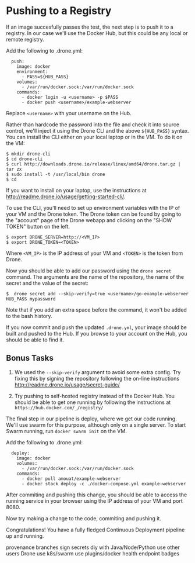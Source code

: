 # Pushing to a Registry

If an image succesfully passes the test, the next step is to push it to a
registry. In our case we'll use the Docker Hub, but this could be any local or
remote registry.

Add the following to .drone.yml:

```
  push:
    image: docker
    environment:
      - PASS=${HUB_PASS}
    volumes:
      - /var/run/docker.sock:/var/run/docker.sock
    commands:
      - docker login -u <username> -p $PASS
      - docker push <username>/example-webserver
```

Replace `<username>` with your username on the Hub.

Rather than hardcode the password into the file and check it into source
control, we'll inject it using the Drone CLI and the above `${HUB_PASS}` syntax.
You can install the CLI either on your local laptop or in the VM. To do it on
the VM:

```
$ mkdir drone-cli
$ cd drone-cli
$ curl http://downloads.drone.io/release/linux/amd64/drone.tar.gz | tar zx
$ sudo install -t /usr/local/bin drone
$ cd
```

If you want to install on your laptop, use the instructions at
http://readme.drone.io/usage/getting-started-cli/.

To use the CLI, you'll need to set up environment variables with the IP of your
VM and the Drone token. The Drone token can be found by going to the "account" page of the Drone webapp and clicking on the "SHOW TOKEN" button on the left. 

```
$ export DRONE_SERVER=http://<VM_IP>
$ export DRONE_TOKEN=<TOKEN>
```

Where `<VM_IP>` is the IP address of your VM and `<TOKEN>` is the token from
Drone.

Now you should be able to add our password using the `drone secret` command. The
arguments are the name of the repository, the name of the secret and the value
of the secret:

```
$  drone secret add --skip-verify=true <username>/go-example-webserver HUB_PASS mypassword
```

Note that if you add an extra space before the command, it won't be added to the
bash history.

If you now commit and push the updated `.drone.yml`, your image should be built
and pushed to the Hub. If you browse to your account on the Hub, you should be
able to find it.


## Bonus Tasks

1) We used the `--skip-verify` argument to avoid some extra config. Try fixing this
by signing the repository following the on-line instructions http://readme.drone.io/usage/secret-guide/

2) Try pushing to self-hosted registry instead of the Docker Hub. You should be
able to get one running by following the instructions at `https://hub.docker.com/_/registry/`




The final step in our pipeline is deploy, where we get our code running. We'll
use swarm for this purpose, although only on a single server. To start Swarm
running, run `docker swarm init` on the VM.

Add the following to .drone.yml:

```
  deploy:
    image: docker
    volumes:
      - /var/run/docker.sock:/var/run/docker.sock
    commands:
      - docker pull amouat/example-webserver
      - docker stack deploy -c ./docker-compose.yml example-webserver
```

After commiting and pushing this change, you should be able to access the
running service in your browser using the IP address of your VM and port 8080.

Now try making a change to the code, commiting and pushing it.

Congratulations! You have a fully fledged Continuous Deployment pipeline up and
running.

provenance
branches
sign secrets
diy with Java/Node/Python
use other users Drone
use k8s/swarm
use plugins/docker
health endpoint
badges
